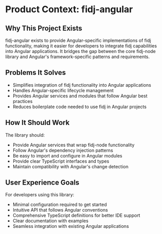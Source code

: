 # Product Context: fidj-angular

## Why This Project Exists
fidj-angular exists to provide Angular-specific implementations of fidj functionality, making it easier for developers to integrate fidj capabilities into Angular applications. It bridges the gap between the core fidj-node library and Angular's framework-specific patterns and requirements.

## Problems It Solves
- Simplifies integration of fidj functionality into Angular applications
- Handles Angular-specific lifecycle management
- Provides Angular services and modules that follow Angular best practices
- Reduces boilerplate code needed to use fidj in Angular projects

## How It Should Work
The library should:
- Provide Angular services that wrap fidj-node functionality
- Follow Angular's dependency injection patterns
- Be easy to import and configure in Angular modules
- Provide clear TypeScript interfaces and types
- Maintain compatibility with Angular's change detection

## User Experience Goals
For developers using this library:
- Minimal configuration required to get started
- Intuitive API that follows Angular conventions
- Comprehensive TypeScript definitions for better IDE support
- Clear documentation with examples
- Seamless integration with existing Angular applications
